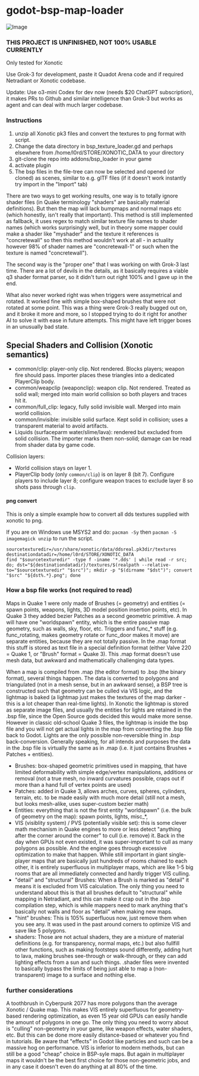 # godot-bsp-map-loader

![Image](https://github.com/user-attachments/assets/e38526b6-bf77-47ae-b9b7-ae0dcd4a6c55)

### THIS PROJECT IS UNFINISHED, NOT 100% USABLE CURRENTLY

Only tested for Xonotic

Use Grok-3 for development, paste it Quadot Arena code and if required Netradiant or Xonotic codebase.

Update: Use o3-mini Codex for dev now (needs $20 ChatGPT subscription), it makes PRs to Github and similar intelligence than Grok-3 but works as agent and can deal with much larger codebase.

### Instructions

1. unzip all Xonotic pk3 files and convert the textures to png format with script.
2. Change the data directory in bsp_texture_loader.gd and perhaps elsewhere from /home/l0rd/STORE/XONOTIC_DATA to your directory
3. git-clone the repo into addons/bsp_loader in your game
4. activate plugin
5. The bsp files in the file-tree can now be selected and opened (or cloned) as scenes, similar to e.g. glTF files (if it doesn't work instantly try import in the "Import" tab)
   
There are two ways to get working results, one way is to totally ignore shader files (in Quake terminology "shaders" are basically material definitions). But then the map will lack bumpmaps and normal maps etc (which honestly, isn't really that important). This method is still implemented as fallback, it uses regex to match similar texture file names to shader names (which works surprisingly well, but in theory some mapper could make a shader like "myshader" and the texture it references is "concretewall" so then this method wouldn't work at all - in actuality however 98% of shader names are "concretewall-1" or such when the texture is named "concretewall"). 

The second way is the "proper one" that I was working on with Grok-3 last time. There are a lot of devils in the details, as it basically requires a viable q3 shader format parser, so it didn't turn out right 100% and I gave up in the end.

What also never worked right was when triggers were assymetrical and rotated. It worked fine with simple box-shaped brushes that were not rotated at some point. This was a thing were Grok-3 really bugged out on, and it broke it more and more, so I stopped trying to do it right for another AI to solve it with ease in future attempts. This might have left trigger boxes in an unusually bad state.

## Special Shaders and Collision (Xonotic semantics)

- common/clip: player-only clip. Not rendered. Blocks players; weapon fire should pass. Importer places these triangles into a dedicated PlayerClip body.
- common/weapclip (weaponclip): weapon clip. Not rendered. Treated as solid wall; merged into main world collision so both players and traces hit it.
- common/full_clip: legacy, fully solid invisible wall. Merged into main world collision.
- common/invisible: invisible solid surface. Kept solid in collision; uses a transparent material to avoid artifacts.
- Liquids (surfaceparm water/slime/lava): rendered but excluded from solid collision. The importer marks them non-solid; damage can be read from shader data by game code.

Collision layers:
- World collision stays on layer 1.
- PlayerClip body (only `common/clip`) is on layer 8 (bit 7). Configure players to include layer 8; configure weapon traces to exclude layer 8 so shots pass through `clip`.

#### png convert
This is only a simple example how to convert all dds textures supplied with xonotic to png.

If you are on Windows use MSYS2 and do: `pacman -Sy` then `pacman -S imagemagick unzip` to run the script.
```
sourcetexturedir=/usr/share/xonotic/data/ddsreal.pk3dir/textures
destinationdatadir=/home/l0rd/STORE/XONOTIC_DATA
find "$sourcetexturedir" -type f -iname '*.dds' | while read -r src; do; dst="${destinationdatadir}/textures/$(realpath --relative-to="$sourcetexturedir" "$src")"; mkdir -p "$(dirname "$dst")"; convert "$src" "${dst%.*}.png"; done
```

### How a bsp file works (not required to read)

Maps in Quake 1 were only made of Brushes (= geometry) and entities (= spawn points, weapons, lights, 3D model position insertion points, etc). In Quake 3 they added bezier Patches as a second geometric primitive. A map will have one "worldspawn" entity, which is the entire passive map geometry, such as walls, sky, floor, etc. Triggers and func_* stuff (e.g. func_rotating, makes geometry rotate or func_door makes it move) are separate entities, because they are not totally passive. In the .map format this stuff is stored as text file in a special definition format (either Valve 220 = Quake 1, or "Brush" format = Quake 3). This .map format doesn't use mesh data, but awkward and mathematically challenging data types.

When a map is compiled from .map (the editor format) to .bsp (the binary format), several things happen. The data is converted to polygons and triangulated (not in a mesh sense, but in an awkward sense), a BSP tree is constructed such that geometry can be culled via VIS logic, and the lightmap is baked (a lightmap just makes the textures of the map darker - this is a lot cheaper than real-time lights). In Xonotic the lightmap is stored as separate image files, and usually the entities for lights are retained in the .bsp file, since the Open Source gods decided this would make more sense. However in classic old-school Quake 3 files, the lightmap is inside the bsp file and you will not get actual lights in the map from converting the .bsp file back to Godot. Lights are the only possible non-reversible thing in .bsp back-conversion. Generally speaking, for all intends and purposes the data in the .bsp file is virtually the same as in .map (i.e. it just contains Brushes + Patches + entities).

* Brushes: box-shaped geometric primitives used in mapping, that have limited deformability with simple edge/vertex manipulations, additions or removal (not a true mesh, no inward curvatures possible, craps out if more than a hand full of vertex points are used)
* Patches: added in Quake 3, allows arches, curves, spheres, cylinders, terrain, etc. to be made easily with much more detail (still not a mesh, but looks mesh-alike, uses super-custom bezier math)
* Entities: everything that is not the first entity "worldspawn" (i.e. the bulk of geometry on the map): spawn points, lights, misc_*, 
* VIS (visiblity system) / PVS (potentially visible set): this is some clever math mechanism in Quake engines to more or less detect "anything after the corner around the corner" to cull (i.e. remove) it. Back in the day when GPUs not even existed, it was super-important to cull as many polygons as possible. And the engine goes through excessive optimization to make that happen. While still important in giant single-player maps that are basically just hundreds of rooms chained to each other, it is entirely superfluous in multiplayer maps, which are like 1-5 big rooms that are all immediately connected and hardly trigger VIS culling.
* "detail" and "structural" Brushes: When a Brush is marked as "detail" it means it is excluded from VIS calculation. The only thing you need to understand about this is that all brushes default to "structural" while mapping in Netradiant, and this can make it crap out in the .bsp compilation step, which is while mappers need to mark anything that's basically not walls and floor as "detail" when making new maps.
* "hint" brushes: This is 105% superfluous now, just remove them when you see any. It was used in the past around corners to optimize VIS and save like 5 polygons.
* shaders: Those are not actual shaders, they are a mixture of material definitions (e.g. for transparency, normal maps, etc.) but also fullfill other functions, such as making footsteps sound differently, adding hurt to lava, making brushes see-through or walk-through, or they can add lighting effects from a sun and such things. .shader files were invented to basically bypass the limits of being just able to map a (non-transparent) image to a surface and nothing else.

### further considerations

A toothbrush in Cyberpunk 2077 has more polygons than the average Xonotic / Quake map. This makes VIS entirely superfluous for geometry-based rendering optimization, as even 15 year old GPUs can easily handle the amount of polygons in one go. The only thing you need to worry about is "culling" non-geometry in your game, like weapon effects, water shaders, etc. But this can be done more easily distance-based or whatever you find in tutorials. Be aware that "effects" in Godot like particles and such can be a massive hog on performance. VIS is inferior to modern methods, but can still be a good "cheap" choice in BSP-syle maps. But again in multiplayer maps it wouldn't be the best first choice for those non-geometric jobs, and in any case it doesn't even do anything at all 80% of the time.
